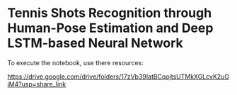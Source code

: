 # Tennis Shots Recognition through Human-Pose Estimation and Deep LSTM-based Neural Network

To execute the notebook, use there resources:

https://drive.google.com/drive/folders/17zVb39IatBCqojtsUTMkXGLcvK2uGiM4?usp=share_link
